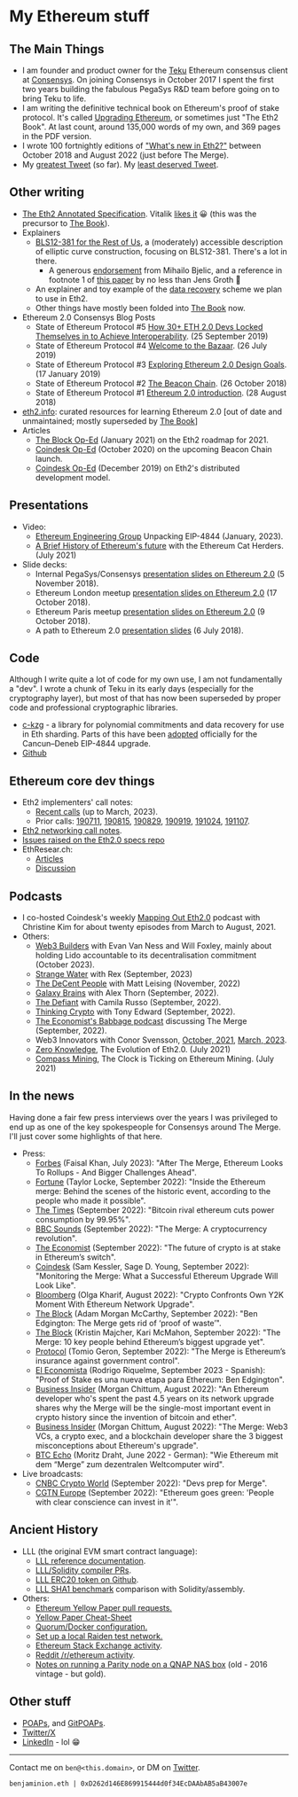 # My Ethereum stuff

## The Main Things

  - I am founder and product owner for the [Teku](https://github.com/Consensys/teku) Ethereum consensus client at [Consensys](https://consensys.net/). On joining Consensys in October 2017 I spent the first two years building the fabulous PegaSys R&D team before going on to bring Teku to life.
  - I am writing the definitive technical book on Ethereum's proof of stake protocol. It's called [Upgrading Ethereum](https://eth2book.info/), or sometimes just "The Eth2 Book". At last count, around 135,000 words of my own, and 369 pages in the PDF version.
  - I wrote 100 fortnightly editions of ["What's new in Eth2?"](https://eth2.news) between October 2018 and August 2022 (just before The Merge).
  - My [greatest Tweet](https://twitter.com/benjaminion_xyz/status/1446516207159582743) (so far). My [least deserved Tweet](https://twitter.com/josephdelong/status/1708822183319855158).

## Other writing

  - [The Eth2 Annotated Specification](https://benjaminion.xyz/eth2-annotated-spec/phase0/beacon-chain/). Vitalik [likes it](https://twitter.com/VitalikButerin/status/1287734918823456781) 😀 (this was the precursor to [The Book](https://eth2book.info/latest/)).
  - Explainers
    - [BLS12-381 for the Rest of Us](https://hackmd.io/@benjaminion/bls12-381), a (moderately) accessible description of elliptic curve construction, focusing on BLS12-381. There's a lot in there.
      - A generous [endorsement](https://twitter.com/MihailoBjelic/status/1215269758112817153) from Mihailo Bjelic, and a reference in footnote 1 of [this paper](https://eprint.iacr.org/2021/339.pdf) by no less than Jens Groth 🎉
    - An explainer and toy example of the [data recovery](https://hackmd.io/@benjaminion/data_recovery) scheme we plan to use in Eth2.
    - Other things have mostly been folded into [The Book](https://eth2book.info/latest/) now.
  - Ethereum 2.0 Consensys Blog Posts
    - State of Ethereum Protocol #5 [How 30+ ETH 2.0 Devs Locked Themselves in to Achieve Interoperability](https://medium.com/consensys-media/how-30-eth-2-0-devs-locked-themselves-in-to-achieve-interoperability-175e4a807d92). (25 September 2019)
    - State of Ethereum Protocol #4 [Welcome to the Bazaar](https://medium.com/consensys-media/ethereum-2-0s-latest-strides-forward-13f63652e57d). (26 July 2019)
    - State of Ethereum Protocol #3 [Exploring Ethereum 2.0 Design Goals](https://medium.com/consensys-media/exploring-the-ethereum-2-0-design-goals-fd2d901b4c01). (17 January 2019)
    - State of Ethereum Protocol #2 [The Beacon Chain](https://medium.com/consensys-media/state-of-ethereum-protocol-2-the-beacon-chain-c6b6a9a69129). (26 October 2018)
    - State of Ethereum Protocol #1 [Ethereum 2.0 introduction](https://medium.com/consensys-media/state-of-ethereum-protocol-1-d3211dd0f6). (28 August 2018)
  - [eth2.info](https://eth2.info): curated resources for learning Ethereum 2.0 [out of date and unmaintained; mostly superseded by [The Book](https://eth2book.info/latest/)]
  - Articles
    - [The Block Op-Ed](https://www.theblockcrypto.com/post/90818/ethereum-2-eth2-whats-next-2021) (January 2021) on the Eth2 roadmap for 2021.
    - [Coindesk Op-Ed](https://www.coindesk.com/time-to-launch-ethereum-2-beacon-chain) (October 2020) on the upcoming Beacon Chain launch.
    - [Coindesk Op-Ed](https://www.coindesk.com/ethereums-bazaar-development-model-will-pay-off-in-2020) (December 2019) on Eth2's distributed development model.

## Presentations

  - Video:
    - [Ethereum Engineering Group](https://www.youtube.com/watch?v=JQDUvqv60qw) Unpacking EIP-4844 (January, 2023).
    - [A Brief History of Ethereum's future](https://www.youtube.com/watch?v=FlFKZR_ofSo) with the Ethereum Cat Herders. (July 2021)
  - Slide decks:
    - Internal PegaSys/Consensys [presentation slides on Ethereum 2.0](https://docs.google.com/presentation/d/171H_3xfxAzRUKAn-XPWdgzHjvD-nIVlSHzvg1ix5P0s/edit?usp=sharing) (5 November 2018).
    - Ethereum London meetup [presentation slides on Ethereum 2.0](https://docs.google.com/presentation/d/1LTOqrIIdu8DtlvXFXsFeIbNqCL6k45xXPhrlAFlj7Pg/edit?usp=sharing) (17 October 2018).
    - Ethereum Paris meetup [presentation slides on Ethereum 2.0](https://docs.google.com/presentation/d/1iJtuO8tBxVn_oKJAh_6TUtS6SzEWVdbr-7D-guEKGtQ/edit?usp=sharing) (9 October 2018).
    - A path to Ethereum 2.0 [presentation slides](https://docs.google.com/presentation/d/1VY997VIsbLdjePiLh4fAF0t-JKlcMJk4A1oJJ_oNqns/edit#slide=id.p) (6 July 2018).

## Code

Although I write quite a lot of code for my own use, I am not fundamentally a "dev". I wrote a chunk of Teku in its early days (especially for the cryptography layer), but most of that has now been superseded by proper code and professional cryptographic libraries.

  - [c-kzg](https://github.com/benjaminion/c-kzg) - a library for polynomial commitments and data recovery for use in Eth sharding. Parts of this have been [adopted](https://github.com/ethereum/c-kzg-4844) officially for the Cancun&ndash;Deneb EIP-4844 upgrade.
  - [Github](https://github.com/benjaminion/)

## Ethereum core dev things

  - Eth2 implementers' call notes:
    - [Recent calls](https://hackmd.io/@benjaminion?tags=%5B%22eth2devs%22%5D) (up to March, 2023).
    - Prior calls: [190711](https://docs.google.com/document/d/1FPCJ1TtcRSi4qYGpvinfbTIR_j5h5PCz3U3I1d4KxWg/edit), [190815](https://docs.google.com/document/d/197ZK_cyxcwAF3V5yQ7DIPKFJ0zz2VMt7gGiSWbutygg/edit), [190829](https://docs.google.com/document/d/1jA4H6uQvPsWYrOUGFJeQWqXzP6YUq6BFKfPYAI7_y3g/edit), [190919](https://docs.google.com/document/d/1tTeEwHoOL3twseTsoZwBvjMlqjgZngF8a6-5Krs49so/edit), [191024](https://docs.google.com/document/d/1UN16SgDzG9mMVCKTrpw9QKANM-TBc_Jz6rhkGke7hAM/edit), [191107](https://docs.google.com/document/d/1ixUUwstiO16obctBJ16ApS2IfNrza1UrZqN2mch-QPg/edit).
  - [Eth2 networking call notes](https://hackmd.io/@benjaminion?tags=%5B%22eth2network%22%5D).
  - [Issues raised on the Eth2.0 specs repo](https://github.com/ethereum/eth2.0-specs/issues?q=is%3Aissue+author%3Abenjaminion)
  - EthResear.ch:
    - [Articles](https://ethresear.ch/u/benjaminion/activity/topics)
    - [Discussion](https://ethresear.ch/u/benjaminion/activity/replies)

## Podcasts

  - I co-hosted Coindesk's weekly [Mapping Out Eth2.0](https://www.coindesk.com/tag/mapping-out-eth-2-0/1/) podcast with Christine Kim for about twenty episodes from March to August, 2021.
  - Others:
    - [Web3 Builders](https://www.youtube.com/watch?v=WcGpHXTepcA) with Evan Van Ness and Will Foxley, mainly about holding Lido accountable to its decentralisation commitment (October 2023).
    - [Strange Water](https://strangewater.xyz/episode/ba79c90f-b9b0-473b-9ff3-3bcb1ea05250) with Rex (September, 2023)
    - [The DeCent People](https://www.decential.io/podcasts/the-decent-people-podcast-with-ben-edgington-consensys-teku-product-lead) with Matt Leising (November, 2022)
    - [Galaxy Brains](https://www.galaxy.com/research/podcasts/galaxy-brains/ben-edgington-on-ethereum-and-proof-of-stake/) with Alex Thorn (September, 2022).
    - [The Defiant](https://thedefiant.io/%f0%9f%8e%99%ef%b8%8fconsensys-ben-edgington-on-the-future-of-ethereum-after-the-merge) with Camila Russo (September, 2022).
    - [Thinking Crypto](https://www.thinkingcrypto.com/ben-edgington-interview-ethereums-merge-to-proof-of-stake-consensys-quorum/) with Tony Edward (September, 2022).
    - [The Economist's Babbage podcast](https://www.economist.com/podcasts/2022/09/13/how-ethereums-merge-could-transform-crypto) discussing The Merge (September, 2022).
    - Web3 Innovators with Conor Svensson, [October, 2021](https://podcast.web3labs.com/1814826/9367468-blockchain-innovators-conor-svensson-and-ben-edgington), [March, 2023](https://podcast.web3labs.com/1814826/12346195-where-is-ethereum-headed).
    - [Zero Knowledge](https://www.zeroknowledge.fm/187), The Evolution of Eth2.0. (July 2021)
    - [Compass Mining](https://podcasts.google.com/feed/aHR0cHM6Ly9oNHNocjgubGlic3luLmNvbS9yc3M/episode/ZWUzYTUwY2MtNWFlYi00NTdhLTkxMDktNDU3ZTMxNjJlODdi?sa=X&ved=0CAUQkfYCahcKEwigg4-ppo3yAhUAAAAAHQAAAAAQAQ), The Clock is Ticking on Ethereum Mining. (July 2021)

## In the news

Having done a fair few press interviews over the years I was privileged to end up as one of the key spokespeople for Consensys around The Merge. I'll just cover some highlights of that here.

  - Press:
    - [Forbes](https://www.forbes.com/sites/digital-assets/2023/07/10/after-the-merge-ethereum-looks-to-rollupsand-bigger-challenges-ahead/) (Faisal Khan, July 2023): "After The Merge, Ethereum Looks To Rollups - And Bigger Challenges Ahead".
    - [Fortune](https://fortune.com/crypto/2022/09/21/inside-look-behind-the-scenes-ethereum-merge/) (Taylor Locke, September 2022): "Inside the Ethereum merge: Behind the scenes of the historic event, according to the people who made it possible".
    - [The Times](https://www.thetimes.co.uk/article/crypto-cuts-its-carbon-footprint-as-bitcoin-rival-ethereum-slashes-power-consumption-by-99-95-ql5h2g2b6) (September 2022): "Bitcoin rival ethereum cuts power consumption by 99.95%".
    - [BBC Sounds](https://www.bbc.co.uk/sounds/play/w3ct375m) (September 2022): "The Merge: A cryptocurrency revolution".
    - [The Economist](https://www.economist.com/finance-and-economics/2022/09/08/the-future-of-crypto-is-at-stake-in-ethereums-switch) (September 2022): "The future of crypto is at stake in Ethereum’s switch".
    - [Coindesk](https://www.coindesk.com/tech/2022/09/14/monitoring-the-merge-what-a-successful-ethereum-upgrade-will-look-like/) (Sam Kessler, Sage D. Young, September 2022): "Monitoring the Merge: What a Successful Ethereum Upgrade Will Look Like".
    - [Bloomberg](https://www.bloomberg.com/news/articles/2022-08-24/crypto-confronts-own-y2k-moment-with-ethereum-network-upgrade) (Olga Kharif, August 2022): "Crypto Confronts Own Y2K Moment With Ethereum Network Upgrade".
    - [The Block](https://www.theblock.co/post/168267/ben-edgington-the-merge-gets-rid-of-proof-of-waste) (Adam Morgan McCarthy, September 2022): "Ben Edgington: The Merge gets rid of ‘proof of waste’".
    - [The Block](https://www.theblock.co/post/166999/the-merge-10-key-people-behind-ethereums-biggest-upgrade-yet) (Kristin Majcher, Kari McMahon, September 2022): "The Merge: 10 key people behind Ethereum’s biggest upgrade yet".
    - [Protocol](https://www.protocol.com/fintech/the-merge-security-deflation) (Tomio Geron, September 2022): "The Merge is Ethereum’s insurance against government control".
    - [El Economista](https://www.eleconomista.com.mx/empresas/Proof-of-Stake-es-una-nueva-etapa-para-Ethereum-Ben-Edgington-20220901-0042.html) (Rodrigo Riquelme, September 2023 - Spanish): "Proof of Stake es una nueva etapa para Ethereum: Ben Edgington".
    - [Business Insider](https://www.businessinsider.com/crypto-ethereum-dev-merge-one-most-historic-events-blockchain-upgrade-2022-8) (Morgan Chittum, August 2022): "An Ethereum developer who's spent the past 4.5 years on its network upgrade shares why the Merge will be the single-most important event in crypto history since the invention of bitcoin and ether".
    - [Business Insider](https://markets.businessinsider.com/news/stocks/ethereums-merge-crypto-upgrade-vets-share-misconceptions-blockchain-developer-2022-8) (Morgan Chittum, August 2022): "The Merge: Web3 VCs, a crypto exec, and a blockchain developer share the 3 biggest misconceptions about Ethereum's upgrade".
    - [BTC Echo](https://www.btc-echo.de/news/wie-ethereum-mit-dem-merge-zum-dezentralen-weltcomputer-wird-144494/) (Moritz Draht, June 2022 - German): "Wie Ethereum mit dem “Merge” zum dezentralen Weltcomputer wird".
  - Live broadcasts:
    - [CNBC Crypto World](https://www.cnbc.com/video/2022/09/13/rising-inflation-bitgo-sues-galaxy-devs-merge-crypto-world.html) (September 2022): "Devs prep for Merge".
    - [CGTN Europe](https://www.youtube.com/watch?v=y4qiVKpul-A) (September 2022): "Ethereum goes green: 'People with clear conscience can invest in it'".

## Ancient History

  - LLL (the original EVM smart contract language):
    - [LLL reference documentation](http://lll-docs.readthedocs.io/en/latest/index.html).
    - [LLL/Solidity compiler PRs](https://github.com/ethereum/solidity/pulls?utf8=%E2%9C%93&q=is%3Apr%20author%3Abenjaminion%20).
    - [LLL ERC20 token on Github](https://github.com/benjaminion/LLL_erc20).
    - [LLL SHA1 benchmark](https://github.com/benjaminion/LLL_sha1) comparison with Solidity/assembly.
  - Others:
    - [Ethereum Yellow Paper pull requests.](https://github.com/ethereum/yellowpaper/pulls?utf8=%E2%9C%93&q=is%3Apr+author%3Abenjaminion)
    - [Yellow Paper Cheat-Sheet](https://github.com/benjaminion/YellowPaper_CheatSheet)
    - [Quorum/Docker configuration.](https://github.com/Consensys/quorum-docker-Nnodes)
    - [Set up a local Raiden test network.](https://github.com/Consensys/Local-Raiden)
    - [Ethereum Stack Exchange activity](https://ethereum.stackexchange.com/users/14476/benjaminion).
    - [Reddit /r/ethereum activity](https://www.reddit.com/user/benjaminion/).
    - [Notes on running a Parity node on a QNAP NAS box](https://github.com/benjaminion/eth-parity-qnap/wiki) (old - 2016 vintage - but gold).

## Other stuff

  - [POAPs](https://app.poap.xyz/scan/benjaminion.eth), and [GitPOAPs](https://www.gitpoap.io/p/0xd262d146e869915444d0f34ecdaabab5ab43007e).
  - [Twitter/X](https://twitter.com/benjaminion_xyz)
  - [LinkedIn](https://www.linkedin.com/in/benedgington) - lol 😁

---

Contact me on `ben@<this.domain>`, or DM on [Twitter](https://twitter.com/benjaminion_xyz).

`benjaminion.eth | 0xD262d146E869915444d0f34EcDAAbAB5aB43007e`
